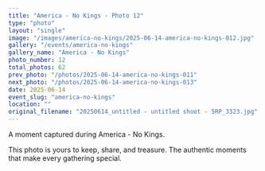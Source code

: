 ```yaml
---
title: "America - No Kings - Photo 12"
type: "photo"
layout: "single"
image: "/images/america-no-kings/2025-06-14-america-no-kings-012.jpg"
gallery: "/events/america-no-kings"
gallery_name: "America - No Kings"
photo_number: 12
total_photos: 62
prev_photo: "/photos/2025-06-14-america-no-kings-011"
next_photo: "/photos/2025-06-14-america-no-kings-013"
date: 2025-06-14
event_slug: "america-no-kings"
location: ""
original_filename: "20250614_untitled - untitled shoot - 5RP_3323.jpg"
---
```


A moment captured during America - No Kings.

This photo is yours to keep, share, and treasure. The authentic moments that make every gathering special.